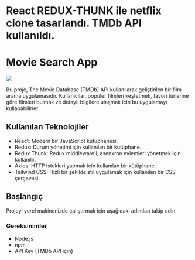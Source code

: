 # React REDUX-THUNK ile netflix clone tasarlandı. TMDb API kullanıldı.

# Movie Search App

<img src="netflix.gif"/>

Bu proje, The Movie Database (TMDb) API kullanılarak geliştirilen bir film arama uygulamasıdır. Kullanıcılar, popüler filmleri keşfetmek, favori türlerine göre filmleri bulmak ve detaylı bilgilere ulaşmak için bu uygulamayı kullanabilirler.

## Kullanılan Teknolojiler

- React: Modern bir JavaScript kütüphanesi.
- Redux: Durum yönetimi için kullanılan bir kütüphane.
- Redux Thunk: Redux middleware'i, asenkron eylemleri yönetmek için kullanılır.
- Axios: HTTP istekleri yapmak için kullanılan bir kütüphane.
- Tailwind CSS: Hızlı bir şekilde stil uygulamak için kullanılan bir CSS çerçevesi.

## Başlangıç

Projeyi yerel makinenizde çalıştırmak için aşağıdaki adımları takip edin.

### Gereksinimler

- Node.js
- npm
- API Key (TMDb API için)

